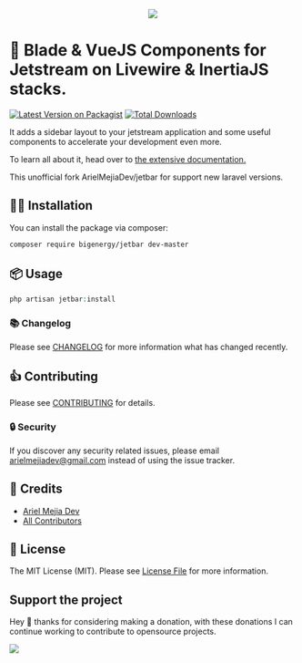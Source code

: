 <p align="center"><img src="https://banners.beyondco.de/Jetbar.png?theme=light&packageManager=composer+require&packageName=arielmejiadev%2Fjetbar+--dev&pattern=melt&style=style_1&description=Collection+of+components+for+Jetstream+on+Livewire+%26+InertiaJS&md=1&showWatermark=0&fontSize=100px&images=https%3A%2F%2Flaravel.com%2Fimg%2Flogomark.min.svg"></p>

# 🚀 Blade & VueJS Components for Jetstream on Livewire & InertiaJS stacks.

[![Latest Version on Packagist](https://img.shields.io/packagist/v/bigenergy/jetbar.svg?style=flat-square)](https://packagist.org/packages/bigenergy/jetbar)
[![Total Downloads](https://img.shields.io/packagist/dt/bigenergy/jetbar.svg?style=flat-square)](https://packagist.org/packages/bigenergy/jetbar)

It adds a sidebar layout to your jetstream application and some useful components to accelerate your development even more.

To learn all about it, head over to <a href="https://jetbar.netlify.app" target="_blank"> the extensive documentation.</a>

This unofficial fork ArielMejiaDev/jetbar for support new laravel versions.

## 👨‍💻 Installation

You can install the package via composer:

```bash
composer require bigenergy/jetbar dev-master
```

## 📦 Usage

``` php
php artisan jetbar:install
```

### 📚 Changelog

Please see [CHANGELOG](CHANGELOG.md) for more information what has changed recently.

## 👍 Contributing

Please see [CONTRIBUTING](CONTRIBUTING.md) for details.

### 🔒 Security

If you discover any security related issues, please email arielmejiadev@gmail.com instead of using the issue tracker.

## 💎 Credits

- [Ariel Mejia Dev](https://github.com/arielmejiadev)
- [All Contributors](../../contributors)

## 📓 License

The MIT License (MIT). Please see [License File](LICENSE.md) for more information.

## Support the project

Hey 👋 thanks for considering making a donation, with these donations I can continue working to contribute to opensource projects.

<a href="https://www.buymeacoffee.com/arielmejiadev">
    <img src="https://img.buymeacoffee.com/button-api/?text=Buy me a coffee&emoji=&slug=arielmejiadev&button_colour=FF5F5F&font_colour=ffffff&font_family=Cookie&outline_colour=000000&coffee_colour=FFDD00">
</a>
